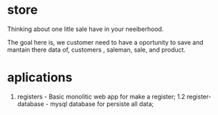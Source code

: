 # store

Thinking about one litle sale have in your neeiberhood.

The goal here is, we customer need to have a oportunity  to save and mantain there data of, customers , saleman, sale, and product.  

# aplications 
1. registers - Basic monolitic web app for make a register; 
1.2 register-database - mysql database for persiste all data;

